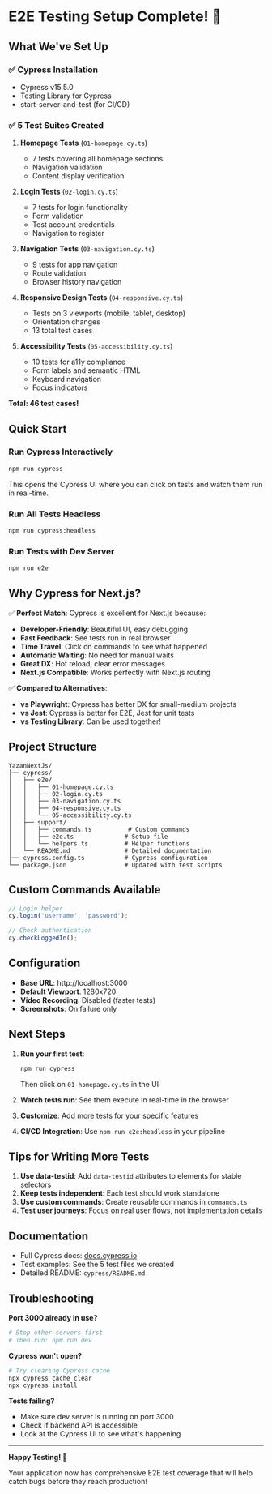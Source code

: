 # E2E Testing Setup Complete! 🎉

## What We've Set Up

### ✅ Cypress Installation
- Cypress v15.5.0
- Testing Library for Cypress
- start-server-and-test (for CI/CD)

### ✅ 5 Test Suites Created

1. **Homepage Tests** (`01-homepage.cy.ts`)
   - 7 tests covering all homepage sections
   - Navigation validation
   - Content display verification

2. **Login Tests** (`02-login.cy.ts`)
   - 7 tests for login functionality
   - Form validation
   - Test account credentials
   - Navigation to register

3. **Navigation Tests** (`03-navigation.cy.ts`)
   - 9 tests for app navigation
   - Route validation
   - Browser history navigation

4. **Responsive Design Tests** (`04-responsive.cy.ts`)
   - Tests on 3 viewports (mobile, tablet, desktop)
   - Orientation changes
   - 13 total test cases

5. **Accessibility Tests** (`05-accessibility.cy.ts`)
   - 10 tests for a11y compliance
   - Form labels and semantic HTML
   - Keyboard navigation
   - Focus indicators

**Total: 46 test cases!**

## Quick Start

### Run Cypress Interactively
```bash
npm run cypress
```
This opens the Cypress UI where you can click on tests and watch them run in real-time.

### Run All Tests Headless
```bash
npm run cypress:headless
```

### Run Tests with Dev Server
```bash
npm run e2e
```

## Why Cypress for Next.js?

✅ **Perfect Match**: Cypress is excellent for Next.js because:
- **Developer-Friendly**: Beautiful UI, easy debugging
- **Fast Feedback**: See tests run in real browser
- **Time Travel**: Click on commands to see what happened
- **Automatic Waiting**: No need for manual waits
- **Great DX**: Hot reload, clear error messages
- **Next.js Compatible**: Works perfectly with Next.js routing

✅ **Compared to Alternatives**:
- **vs Playwright**: Cypress has better DX for small-medium projects
- **vs Jest**: Cypress is better for E2E, Jest for unit tests
- **vs Testing Library**: Can be used together!

## Project Structure

```
YazanNextJs/
├── cypress/
│   ├── e2e/
│   │   ├── 01-homepage.cy.ts
│   │   ├── 02-login.cy.ts
│   │   ├── 03-navigation.cy.ts
│   │   ├── 04-responsive.cy.ts
│   │   └── 05-accessibility.cy.ts
│   ├── support/
│   │   ├── commands.ts          # Custom commands
│   │   ├── e2e.ts              # Setup file
│   │   └── helpers.ts          # Helper functions
│   └── README.md               # Detailed documentation
├── cypress.config.ts           # Cypress configuration
└── package.json                # Updated with test scripts
```

## Custom Commands Available

```typescript
// Login helper
cy.login('username', 'password');

// Check authentication
cy.checkLoggedIn();
```

## Configuration

- **Base URL**: http://localhost:3000
- **Default Viewport**: 1280x720
- **Video Recording**: Disabled (faster tests)
- **Screenshots**: On failure only

## Next Steps

1. **Run your first test**:
   ```bash
   npm run cypress
   ```
   Then click on `01-homepage.cy.ts` in the UI

2. **Watch tests run**: See them execute in real-time in the browser

3. **Customize**: Add more tests for your specific features

4. **CI/CD Integration**: Use `npm run e2e:headless` in your pipeline

## Tips for Writing More Tests

1. **Use data-testid**: Add `data-testid` attributes to elements for stable selectors
2. **Keep tests independent**: Each test should work standalone
3. **Use custom commands**: Create reusable commands in `commands.ts`
4. **Test user journeys**: Focus on real user flows, not implementation details

## Documentation

- Full Cypress docs: [docs.cypress.io](https://docs.cypress.io)
- Test examples: See the 5 test files we created
- Detailed README: `cypress/README.md`

## Troubleshooting

**Port 3000 already in use?**
```bash
# Stop other servers first
# Then run: npm run dev
```

**Cypress won't open?**
```bash
# Try clearing Cypress cache
npx cypress cache clear
npx cypress install
```

**Tests failing?**
- Make sure dev server is running on port 3000
- Check if backend API is accessible
- Look at the Cypress UI to see what's happening

---

**Happy Testing! 🚀**

Your application now has comprehensive E2E test coverage that will help catch bugs before they reach production!
